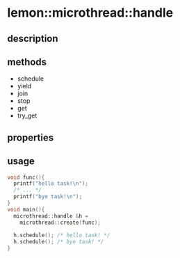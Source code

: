lemon::microthread::handle
====

description
----

methods
----
* schedule
* yield
* join
* stop
* get
* try_get

properties
----

usage
----
```C++
void func(){
  printf("hello task!\n");
  /* ... */
  printf("bye task!\n");
}
void main(){
  microthread::handle &h =
    microthread::create(func);
  
  h.schedule(); /* hello task! */
  h.schedule(); /* bye task! */
}
```
